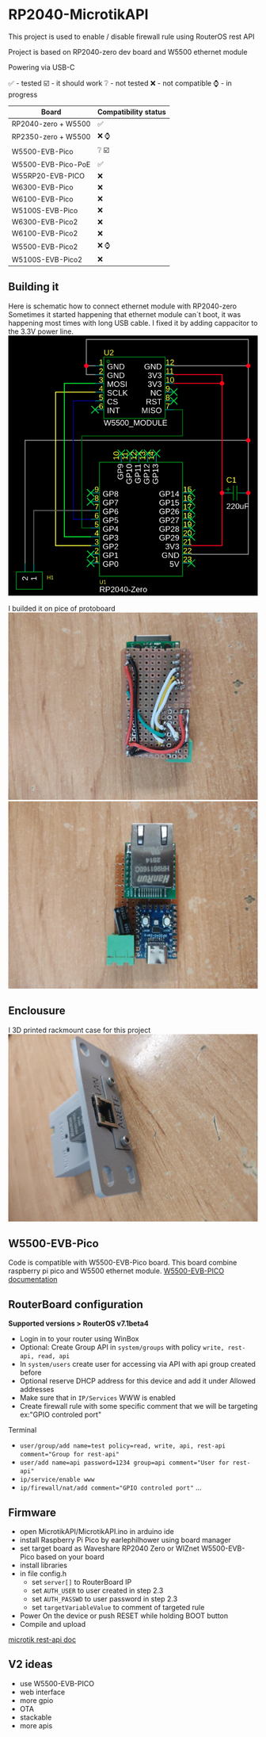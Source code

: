 
# RP2040-MicrotikAPI
This project is used to enable / disable firewall rule using RouterOS rest API

Project is based on RP2040-zero dev board and W5500 ethernet module

Powering via USB-C

✅	- tested
☑️ - it should work
❔ - not tested
❌ - not compatible
⌚ - in progress

| Board | Compatibility status |
|--|--|
| RP2040-zero + W5500 | ✅ |
| RP2350-zero + W5500 | ❌ ⌚ |
| W5500-EVB-Pico |❔ ☑️  |
| W5500-EVB-Pico-PoE | ✅ | 
| W55RP20-EVB-PICO | ❌ |
| W6300-EVB-Pico | ❌ |
| W6100-EVB-Pico | ❌ |
| W5100S-EVB-Pico | ❌ |
| W6300-EVB-Pico2| ❌ |
| W6100-EVB-Pico2| ❌ | 
| W5500-EVB-Pico2 | ❌ ⌚ |
|W5100S-EVB-Pico2| ❌ |

## Building it
Here is schematic how to connect ethernet module with RP2040-zero
Sometimes it started happening that ethernet module can´t boot, it was happening most times with long USB cable. I fixed it by adding cappacitor to the 3.3V power line.
![Schematic](./img/Schematic.png)

I builded it on pice of protoboard
![protoboard top](./img/bot.jpg)
![protoboard bottom](./img/top.jpg)

## Enclousure
I 3D printed rackmount case for this project
![Enclousure](./img/case.jpg)

## W5500-EVB-Pico
Code is compatible with W5500-EVB-Pico board. This board combine raspberry pi pico and W5500 ethernet module.
[W5500-EVB-PICO documentation](https://docs.wiznet.io/Product/iEthernet/W5500/w5500-evb-pico)

## RouterBoard configuration
**Supported versions > RouterOS v7.1beta4**
 - Login in to your router using WinBox
 - Optional: Create Group API in `system/groups` with policy `write, rest-api, read, api`
 - In `system/users` create user for accessing via API with api group created before
 - Optional reserve DHCP address for this device and add it under Allowed addresses
 - Make sure that in `IP/Services` WWW is enabled
 - Create firewall rule with some specific comment that we will be targeting ex:"GPIO controled port" 
	
Terminal
 - `user/group/add name=test policy=read, write, api, rest-api comment="Group for rest-api"`
 - `user/add name=api password=1234 group=api comment="User for rest-api"`
 - `ip/service/enable www`
 - `ip/firewall/nat/add comment="GPIO controled port"` ...

## Firmware

 - open MicrotikAPI/MicrotikAPI.ino in arduino ide
 - install Raspberry Pi Pico by earlephilhower using board manager
 - set target board as Waveshare RP2040 Zero or WIZnet W5500-EVB-Pico based on your board
 - install libraries
 - in file config.h
	- set `server[]` to RouterBoard IP
	- set `AUTH_USER` to user created in step 2.3
	- set `AUTH_PASSWD` to user password in step 2.3
	- set `targetVariableValue` to comment of targeted rule
 - Power On the device or push RESET while holding BOOT button
 - Compile and upload

[microtik rest-api doc](https://help.mikrotik.com/docs/spaces/ROS/pages/47579162/REST+API)


## V2 ideas
- use W5500-EVB-PICO
- web interface
- more gpio
- OTA
- stackable
- more apis

